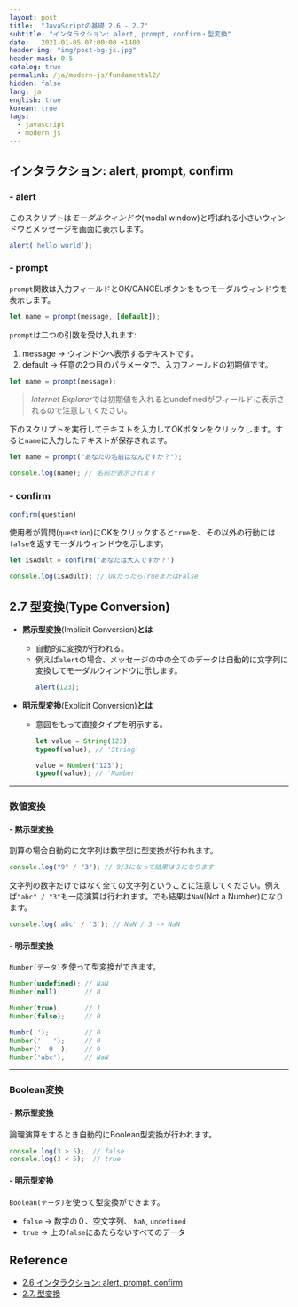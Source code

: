 ```yaml
---
layout: post
title:  "JavaScriptの基礎 2.6 - 2.7"
subtitle: "インタラクション: alert, prompt, confirm・型変換"
date:   2021-01-05 07:00:00 +1400
header-img: "img/post-bg-js.jpg"
header-mask: 0.5
catalog: true
permalink: /ja/modern-js/fundamental2/
hidden: false
lang: ja
english: true
korean: true
tags:
  - javascript
  - modern js
---
```


## インタラクション: alert, prompt, confirm

### - alert
このスクリプトは*モーダルウィンドウ*(modal window)と呼ばれる小さいウィンドウとメッセージを画面に表示します。
```js
alert('hello world');
```

### - prompt

`prompt`関数は入力フィールドとOK/CANCELボタンをもつモーダルウィンドウを表示します。

```js
let name = prompt(message, [default]);
```

`prompt`は二つの引数を受け入れます:

1. message → ウィンドウへ表示するテキストです。
2. default → 任意の2つ目のパラメータで、入力フィールドの初期値です。

```js
let name = prompt(message); 
```

> *Internet Explorer*では初期値を入れるとundefinedがフィールドに表示されるので注意してください。


下のスクリプトを実行してテキストを入力してOKボタンをクリックします。すると`name`に入力したテキストが保存されます。

```js
let name = prompt("あなたの名前はなんですか？");

console.log(name); // 名前が表示されます
```

### - confirm

```js
confirm(question)
```

使用者が質問(`question`)にOKをクリックすると`true`を、その以外の行動には`false`を返すモーダルウィンドウを示します。

```js
let isAdult = confirm("あなたは大人ですか？")

console.log(isAdult); // OKだったらTrueまたはFalse 
```

## 2.7 型変換(Type Conversion)

- **黙示型変換**(Implicit Conversion)**とは**
  + 自動的に変換が行われる。
  + 例えば`alert`の場合、メッセージの中の全てのデータは自動的に文字列に変換してモーダルウィンドウに示します。
    ```js
    alert(123);
    ```

- **明示型変換**(Explicit Conversion)**とは**
  + 意図をもって直接タイプを明示する。
    ```js
    let value = String(123);
    typeof(value); // 'String'

    value = Number("123");
    typeof(value); // 'Number'
    ```

---

### 数値変換

#### - 黙示型変換

割算の場合自動的に文字列は数字型に型変換が行われます。

```js
console.log("9" / "3"); // 9/3になって結果は３になります
```

文字列の数字だけではなく全ての文字列ということに注意してください。例えば`"abc" / "3"`も一応演算は行われます。でも結果は`NaN`(Not a Number)になります。

```js
console.log('abc' / '3'); // NaN / 3 -> NaN
```

#### - 明示型変換

`Number(データ)`を使って型変換ができます。

```js
Number(undefined); // NaN
Number(null);      // 0

Number(true);      // 1
Number(false);     // 0

Numbr('');         // 0
Number('   ');     // 0
Number('  9 ');    // 9
Number('abc');     // NaN
```

---

### Boolean変換

#### - 黙示型変換

論理演算をするとき自動的にBoolean型変換が行われます。

```js
console.log(3 > 5);  // false
console.log(3 < 5);  // true
```

#### - 明示型変換

`Boolean(データ)`を使って型変換ができます。

- `false` → 数字の０、空文字列、 `NaN`, `undefined`
- `true` → 上の`false`にあたらないすべてのデータ

## Reference
- [2.6 インタラクション: alert, prompt, confirm](https://ja.javascript.info/alert-prompt-confirm)
- [2.7. 型変換](https://ja.javascript.info/type-conversions)
